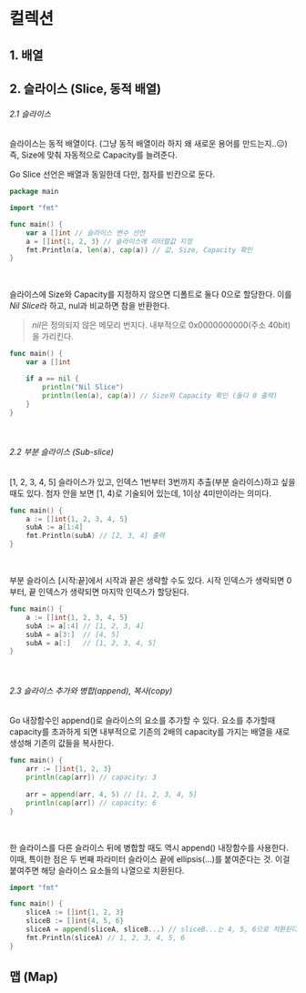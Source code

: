 # 컬렉션
## 1. 배열

## 2. 슬라이스 (Slice, 동적 배열)
###### 2.1 슬라이스
슬라이스는 동적 배열이다. (그냥 동적 배열이라 하지 왜 새로운 용어를 만드는지..😑)
즉, Size에 맞춰 자동적으로 Capacity를 늘려준다.

Go Slice 선언은 배열과 동일한데 다만, 첨자를 빈칸으로 둔다.
```go
package main

import "fmt"

func main() {
    var a []int // 슬라이스 변수 선언
    a = []int{1, 2, 3} // 슬라이스에 리터럴값 지정
    fmt.Println(a, len(a), cap(a)) // 값, Size, Capacity 확인
}
```

<br/>

슬라이스에 Size와 Capacity를 지정하지 않으면 디폴트로 둘다 0으로 할당한다.
이를 *Nil Slice*라 하고, nul과 비교하면 참을 반환한다.
> *nil*은 정의되지 않은 메모리 번지다. 
>내부적으로 0x0000000000(주소 40bit)을 가리킨다.
```go
func main() {
    var a []int

    if a == nil {
        println("Nil Slice")
        println(len(a), cap(a)) // Size와 Capacity 확인 (둘다 0 출력)
    }
}
```

<br />

###### 2.2 부분 슬라이스 (Sub-slice)
[1, 2, 3, 4, 5] 슬라이스가 있고, 인덱스 1번부터 3번까지 추출(부분 슬라이스)하고 싶을 때도 있다.
첨자 안을 보면 [1, 4)로 기술되어 있는데, 1이상 4미만이라는 의미다.
```go
func main() {
    a := []int{1, 2, 3, 4, 5}
    subA := a[1:4]
    fmt.Println(subA) // [2, 3, 4] 출력
}
```

<br />

부분 슬라이스 [시작:끝]에서 시작과 끝은 생략할 수도 있다.
시작 인덱스가 생략되면 0부터, 끝 인덱스가 생략되면 마지막 인덱스가 할당된다.
```go
func main() {
    a := []int{1, 2, 3, 4, 5}
    subA := a[:4] // [1, 2, 3, 4]
    subA = a[3:]  // [4, 5]
    subA = a[:]   // [1, 2, 3, 4, 5]
}
```

<br />

###### 2.3 슬라이스 추가와 병합(append), 복사(copy)
Go 내장함수인 append()로 슬라이스의 요소를 추가할 수 있다. 요소를 추가할때 capacity를 초과하게 되면 내부적으로 기존의 2배의 capacity를 가지는 배열을 새로 생성해 기존의 값들을 복사한다.
```go
func main() {
    arr := []int{1, 2, 3}
    println(cap[arr]) // capacity: 3
    
    arr = append(arr, 4, 5) // [1, 2, 3, 4, 5]
    println(cap[arr]) // capacity: 6
}
```

<br />

한 슬라이스를 다른 슬라이스 뒤에 병합할 때도 역시 append() 내장함수를 사용한다. 이때, 특이한 점은 두 번째 파라미터 슬라이스 끝에 ellipsis(...)를 붙여준다는 것. 이걸 붙여주면 해당 슬라이스 요소들의 나열으로 치환된다.
```go
import "fmt"

func main() {
    sliceA := []int{1, 2, 3}
    sliceB := []int{4, 5, 6}
    sliceA = append(sliceA, sliceB...) // sliceB...는 4, 5, 6으로 치환된다.
    fmt.Println(sliceA) // 1, 2, 3, 4, 5, 6
}
```

## 맵 (Map)
